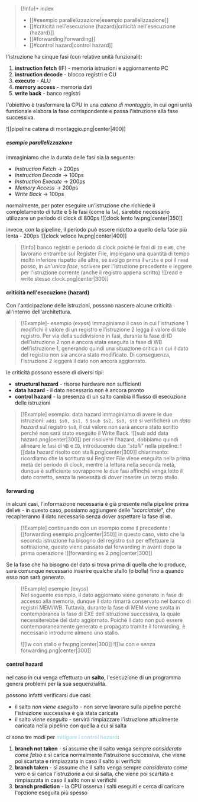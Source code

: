 > [!Info]+ index
> - [[#esempio parallelizzazione|esempio parallelizzazione]]
> - [[#criticità nell'esecuzione (hazard)|criticità nell'esecuzione (hazard)]]
> - [[#forwarding|forwarding]]
> - [[#control hazard|control hazard]]

l'istruzione ha cinque fasi (con relative unità funzionali):
1) **instruction fetch** (IF) - memoria istruzioni e aggiornamento PC
2) **instruction decode** - blocco registri e CU
3) **execute** - ALU
4) **memory access** - memoria dati 
5) **write back** - banco registri

l'obiettivo è trasformare la CPU in una *catena di montaggio*, in cui ogni unità funzionale elabora la fase corrispondente e passa l'istruzione alla fase successiva.

![[pipeline catena di montaggio.png|center|400]]

##### esempio parallelizzazione
immaginiamo che la durata delle fasi sia la seguente:
- _Instruction Fetch_ → 200ps
- _Instruction Decode_ → 100ps
- _Instruction Execute_ → 200ps
- _Memory Access_ → 200ps
- _Write Back_ → 100ps
 
normalmente, per poter eseguire un'istruzione che richiede il completamento di tutte e 5 le fasi (come la `lw`), sarebbe necessario utilizzare un periodo di clock di 800ps
![[clock lento lw.png|center|350]]

invece, con la pipeline, il periodo può essere ridotto a quello della fase più lenta - 200ps
![[clock veloce lw.png|center|400]]

>[!Info] banco registri e periodo di clock
>poiché le fasi di `ID` e `WB`, che lavorano entrambe sul Register File, impiegano una quantità di tempo molto inferiore rispetto alle altre, se svolgo prima il `write` e poi il `read` posso, in *un'unica fase*, scrivere per l'istruzione precedente e leggere per l'istruzione corrente (anche il registro appena scritto)
>![[read e write stesso clock.png|center|300]]

#### criticità nell'esecuzione (hazard)
Con l'anticipazione delle istruzioni, possono nascere alcune criticità all'interno dell'architettura.
>[!Example]- esempio (exyss)
>Immaginiamo il caso in cui l’istruzione 1 modifichi il valore di un registro e l’istruzione 2 legga il valore di tale registro. Per via della suddivisione in fasi, durante la fase di ID dell’istruzione 2 non è ancora stata eseguita la fase di WB dell’istruzione 1, generando quindi una situazione critica in cui il dato del registro non sia ancora stato modificato. Di conseguenza, l’istruzione 2 leggerà il dato non ancora aggiornato. 

le criticità possono essere di diversi tipi:
- **structural hazard** - risorse hardware non sufficienti
- **data hazard** - il dato necessario non è ancora pronto
- **control hazard** - la presenza di un salto cambia il flusso di esecuzione delle istruzioni

>[!Example] esempio: data hazard
>immaginiamo di avere le due istruzioni:
>`addi $s0, $s1, 5` 
>`$sub $s2, $s0, $t0`
>si verificherà un *data hazard* sul registro `$s0`, il cui valore non sarà ancora stato scritto perché non sarà stato eseguito il Write Back.
>![[sub add data hazard.png|center|300]]
>per risolvere l'hazard, dobbiamo quindi alineare le fasi di `WB` e `ID`, introducendo due "*stalli*" nella pipeline:
>![[data hazard risolto con stalli.png|center|300]]
>chiarimento: ricordiamo che la scrittura sul Register File viene eseguita nella prima metà del periodo di clock, mentre la lettura nella seconda metà, dunque è sufficiente sovrapporre le due fasi affinché venga letto il dato corretto, senza la necessità di dover inserire un terzo stallo.

#### forwarding
in alcuni casi, l'informazione necessaria è già presente nella pipeline prima del `WB`  - in questo caso, possiamo aggiungere delle "*scorciatoie*", che recapiteranno il dato necessario senza dover aspettare la fase di `WB`.
>[!Example] continuando con un esempio come il precedente
>![[forwarding esempio.png|center|350]]
>in questo caso, visto che la seconda istruzione ha bisogno del registro `$s0` per effettuare la sottrazione, questo viene passato dal forwarding in avanti dopo la prima operazione
>![[forwarding es 2.png|center|300]]

Se la fase che ha bisogno del dato si trova prima di quella che lo produce, sarà comunque necessario inserire qualche stallo (o bolla) fino a quando esso non sarà generato.
>[!Example] esempio (exyss)\
>Nel seguente esempio, il dato aggiornato viene generato in fase di accesso alla memoria, dunque il dato rimarrà conservato nel banco di registri MEM/WB. Tuttavia, durante la fase di MEM viene svolta in contemporanea la fase di EXE dell’istruzione successiva, la quale necessiterebbe del dato aggiornato. Poiché il dato non può essere contemporaneamente generato e propagato tramite il forwarding, è necessario introdurre almeno uno stallo.
> 
>![[lw con stallo e fw.png|center|300]]
>![[lw con e senza forwarding.png|center|300]]

#### control hazard
nel caso in cui venga effettuato un **salto**, l'esecuzione di un programma genera problemi per la sua sequenzialità.

possono infatti verificarsi due casi:
- il salto *non viene eseguito* - non serve lavorare sulla pipeline perché l'istruzione successiva è già stata caricata
- il salto *viene eseguito* - servirà rimpiazzare l'istruzione attualmente caricata nella pipeline con quella a cui si salta

ci sono tre modi per **<font color="#b7dde8">mitigare i control hazard</font>**:
1) **branch not taken** - si assume che il salto venga sempre *considerato come falso* e si carica normalmente l'istruzione successiva, che viene poi scartata e rimpiazzata in caso il salto si verifichi
2) **branch taken** - si assume che il salto venga sempre *considerato come vero* e si carica l'istruzione a cui si salta, che viene poi scartata e rimpiazzata in caso il salto non si verifichi
3) **branch prediction** - la CPU osserva i salti eseguiti e cerca di caricare l'opzione eseguita più spesso

